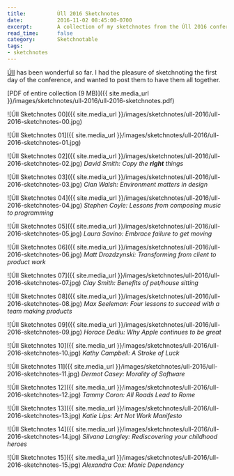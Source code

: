 ```yaml
---
title:          Úll 2016 Sketchnotes
date:           2016-11-02 08:45:00-0700
excerpt:        A collection of my sketchnotes from the Úll 2016 conference
read_time:      false
category:       Sketchnotable
tags:
- sketchnotes
---
```


[Úll](https://2016.ull.ie) has been wonderful so far. I had the pleasure of sketchnoting the first day of the conference, and wanted to post them to have them all together.

[PDF of entire collection (9 MB)]({{ site.media_url }}/images/sketchnotes/ull-2016/ull-2016-sketchnotes.pdf)

![Úll Sketchnotes 00]({{ site.media_url }}/images/sketchnotes/ull-2016/ull-2016-sketchnotes-00.jpg)

![Úll Sketchnotes 01]({{ site.media_url }}/images/sketchnotes/ull-2016/ull-2016-sketchnotes-01.jpg)

![Úll Sketchnotes 02]({{ site.media_url }}/images/sketchnotes/ull-2016/ull-2016-sketchnotes-02.jpg)
_David Smith: Copy the **right** things_

![Úll Sketchnotes 03]({{ site.media_url }}/images/sketchnotes/ull-2016/ull-2016-sketchnotes-03.jpg)
_Cian Walsh: Environment matters in design_

![Úll Sketchnotes 04]({{ site.media_url }}/images/sketchnotes/ull-2016/ull-2016-sketchnotes-04.jpg)
_Stephen Coyle: Lessons from composing music to programming_

![Úll Sketchnotes 05]({{ site.media_url }}/images/sketchnotes/ull-2016/ull-2016-sketchnotes-05.jpg)
_Laura Savino: Embrace failure to get moving_

![Úll Sketchnotes 06]({{ site.media_url }}/images/sketchnotes/ull-2016/ull-2016-sketchnotes-06.jpg)
_Matt Drozdzynski: Transforming from client to product work_

![Úll Sketchnotes 07]({{ site.media_url }}/images/sketchnotes/ull-2016/ull-2016-sketchnotes-07.jpg)
_Clay Smith: Benefits of pet/house sitting_

![Úll Sketchnotes 08]({{ site.media_url }}/images/sketchnotes/ull-2016/ull-2016-sketchnotes-08.jpg)
_Max Seeleman: Four lessons to succeed with a team making products_

![Úll Sketchnotes 09]({{ site.media_url }}/images/sketchnotes/ull-2016/ull-2016-sketchnotes-09.jpg)
_Horace Dediu: Why Apple continues to be great_

![Úll Sketchnotes 10]({{ site.media_url }}/images/sketchnotes/ull-2016/ull-2016-sketchnotes-10.jpg)
_Kathy Campbell: A Stroke of Luck_

![Úll Sketchnotes 11]({{ site.media_url }}/images/sketchnotes/ull-2016/ull-2016-sketchnotes-11.jpg)
_Dermot Casey: Morality of Software_

![Úll Sketchnotes 12]({{ site.media_url }}/images/sketchnotes/ull-2016/ull-2016-sketchnotes-12.jpg)
_Tammy Coron: All Roads Lead to Rome_

![Úll Sketchnotes 13]({{ site.media_url }}/images/sketchnotes/ull-2016/ull-2016-sketchnotes-13.jpg)
_Katie Lips: Art Not Work Manifesto_

![Úll Sketchnotes 14]({{ site.media_url }}/images/sketchnotes/ull-2016/ull-2016-sketchnotes-14.jpg)
_Silvana Langley: Rediscovering your childhood heroes_

![Úll Sketchnotes 15]({{ site.media_url }}/images/sketchnotes/ull-2016/ull-2016-sketchnotes-15.jpg)
_Alexandra Cox: Manic Dependency_

